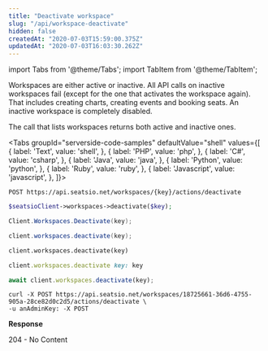 ```yaml
---
title: "Deactivate workspace"
slug: "/api/workspace-deactivate"
hidden: false
createdAt: "2020-07-03T15:59:00.375Z"
updatedAt: "2020-07-03T16:03:30.262Z"
---
```


import Tabs from '@theme/Tabs';
import TabItem from '@theme/TabItem';

Workspaces are either active or inactive. All API calls on inactive workspaces fail (except for the one that activates the workspace again). That includes creating charts, creating events and booking seats. An inactive workspace is completely disabled.

The call that lists workspaces returns both active and inactive ones. 



<Tabs 
  groupId="serverside-code-samples"
  defaultValue="shell"
  values={[
{ label: 'Text', value: 'shell', },
{ label: 'PHP', value: 'php', },
{ label: 'C#', value: 'csharp', },
{ label: 'Java', value: 'java', },
{ label: 'Python', value: 'python', },
{ label: 'Ruby', value: 'ruby', },
{ label: 'Javascript', value: 'javascript', },
]}>
<TabItem value='shell'>

```shell
POST https://api.seatsio.net/workspaces/{key}/actions/deactivate
```

</TabItem>
<TabItem value='php'>

```php
$seatsioClient->workspaces->deactivate($key);
```

</TabItem>
<TabItem value='csharp'>

```csharp
Client.Workspaces.Deactivate(key);

```

</TabItem>
<TabItem value='java'>

```java
client.workspaces.deactivate(key);
```

</TabItem>
<TabItem value='python'>

```python
client.workspaces.deactivate(key)
```

</TabItem>
<TabItem value='ruby'>

```ruby
client.workspaces.deactivate key: key
```

</TabItem>
<TabItem value='javascript'>

```javascript
await client.workspaces.deactivate(key);

```

</TabItem>
</Tabs>





```shell
curl -X POST https://api.seatsio.net/workspaces/18725661-36d6-4755-905a-28ce82d0c2d5/actions/deactivate \
-u anAdminKey: -X POST
```

**Response**

204 - No Content
